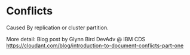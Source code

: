 #  Conflicts


Caused By replication or cluster partition.

More detail: Blog post by Glynn Bird DevAdv @ IBM CDS https://cloudant.com/blog/introduction-to-document-conflicts-part-one
